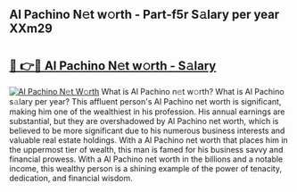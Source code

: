 ## Al Pachino N𝚎t w𝚘rth - Part-f5r S𝚊lary per year XXm29

# <h2><a href="http://gc4qj4q.nevu.top/?p=Al+Pachino">🔗 👉🔴 Al Pachino N𝚎t w𝚘rth - S𝚊lary</a></h2>

[![Al Pachino N𝚎t W𝚘rth](https://i.imgur.com/Oavwk0R.jpeg)](http://gc4qj4q.nevu.top/?p=Al+Pachino)
What is Al Pachino n𝚎t w𝚘rth? What is Al Pachino s𝚊lary per year?
This affluent person's Al Pachino net worth is significant, making him one of the wealthiest in his profession. His annual earnings are substantial, but they are overshadowed by Al Pachino net worth, which is believed to be more significant due to his numerous business interests and valuable real estate holdings. With a Al Pachino net worth that places him in the uppermost tier of wealth, this man is famed for his business savvy and financial prowess. With a Al Pachino net worth in the billions and a notable income, this wealthy person is a shining example of the power of tenacity, dedication, and financial wisdom.
